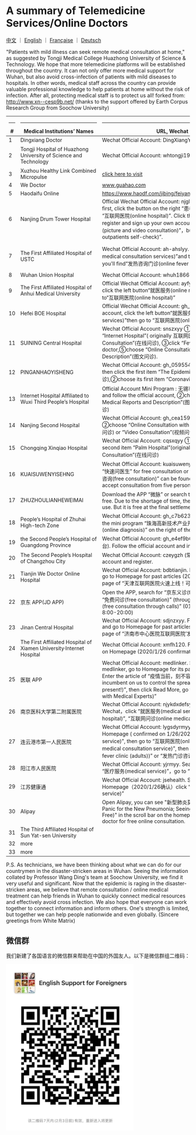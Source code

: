 # A summary of Telemedicine Services/Online Doctors

[中文](./README.md) ｜ [English](./README-en.md) ｜ [Française](./README-fr.md) ｜ [Deutsch](./README-de.md)

"Patients with mild illness can seek remote medical consultation at home," as suggested by Tongji Medical College Huazhong University of Science & Technology. We hope that more telemedicine platforms will be established throughout the country. It can not only offer more medical support for Wuhan, but also avoid cross-infection of patients with mild diseases to hospitals. In other words, medical staff across the country can provide valuable professional knowledge to help patients at home without the risk of infection. After all, protecting medical staff is to protect us all! forked from: http://www.xn--cesp9b.net/ (thanks to the support offered by Earth Corpus Research Group from Soochow University)

| <hr size=1 ALIGN=CENTER> # | <hr width = 210 size=1 ALIGN=CENTER> Medical Institutions’ Names </hr> | <hr width = 500 size=1 ALIGN=CENTER> URL, Wechat Official Account </hr> | <hr width = "500" size=1 ALIGN=CENTER> Service Items (charges and fees) </hr> | <hr width = 110 size=1 ALIGN=CENTER> Updated Date </hr>  |
|---|--------------|---------------------------|-------------------------------|-----------|
| 1 | Dingxiang Doctor | Wechat Official Account: DingXiangYiSheng | Prevention of Novel Pneumonia.Free consultation in Hubei | 2020/1/24 |
| 2 | Tongji Hospital of Huazhong University of Science and Technology | Wechat Official Account: whtongji1900 | click on the left button “在线咨询” (online consultation) and then click on “发热门诊”(fever clinic) . Immediate remote consultation for mild patients (phone number unlimited) | 2020/1/24 |
| 3 | Xuzhou Healthy Link Combined Micropulse |[click here to visit](https://m.myweimai.com/hd/publish/index.f94879867f3ec5e6014bed4efec5328d.html?from=singlemessage&isappinstalled=0)| Free online consultation  | 2020/1/26|
| 4 | We Doctor| www.guahao.com | Free consultation |2020/1/24|
| 5 | Haodaifu Online|https://www.haodf.com/jibing/feiyan.htm| Fees unknown |2020/1/24|
| 6 | Nanjing Drum Tower Hospital|Official Wechat Official Account: njglyy1892. Follow the official account first, click the button on the right “患者服务(service for patients)”then go to “互联网医院(online hospital)”. Click the right button“我的(my account)”to register and sign up  your own account before you go to“图文/视频咨询(picture and video consultation)”，button on the left“发热筛查门诊(fever outpatients self-check)”.|online fever outpatient self-check|2020/1/25|
| 7 |The First Affiliated Hospital of USTC| Wechat Official Account: ah-ahslyy.  Click the left button“就医服务(online medical consultation services)”and then go to“互联网医院(online hospital)”, you'll find“发热咨询门诊(online fever outpatient consultation)”.|Click the left button“就医服务(online medical consultation)”and then go to“互联网医院(online hospital)”, you'll find“发热咨询门诊(online fever outpatient consultation)". Fever outpatient consultation for free. Consultations through video calls or text. Check your test result online。|2020/1/25|
| 8 | Wuhan Union Hospital |Wechat Official Account: whuh1866| Free fever outpatient online consultation|2020/1/25|
| 9 | The First Affiliated Hospital of Anhui Medical University |Official Wechat Official Account: ayfy1926. Follow the official account, click the left button“就医服务(online medical consultation services)” and go to“互联网医院(online hospital)” |Free outpatient consultation|2020/1/25|
| 10 | Hefei BOE Hospital| Official Wechat Official Account: gh_959262e83bdb. Follow the official account, click the left button“就医服务(online medical consultation services)”then go to “互联网医院(online hospital)”|Free outpatient consultation|2020/1/25|
| 11 | SUINING  Central Hospital | Wechat Official Account: snszxyy  ① search the official account, then click “Internet Hospital”( originally 互联网医院), ② choose “Online Consultation”(在线问诊),  ③click “Fever Clinic”(发热门诊), ④choose one doctor,⑤choose “Online Consultation with Medical Reports and Description”(图文问诊). | Fever Clinic of Internet Hospital |2020/1/25|
| 12 | PINGANHAOYISHENG  |Wechat Official Account: gh_05955488af62  ①search the official account, then click the first item “The Epidemic Consultation”(originally 疫情问诊),②choose  its first item “Coronavirus Consultation”(冠状病毒问诊) | Coronavirus Consultation |2020/1/25|
| 13 | Internet Hospital Affiliated to Wuxi Third People’s Hospital | Official Account Mini Program : 无锡市第三人民医院互联网医院   ①search and follow the official account, ②choose “Online Consultation with Medical Reports and Description”(图文问诊) or “Video Consultation”(视频问诊) | Online Consultation, Video Consultation |2020/1/25|
| 14 | Nanjing Second Hospital| Wechat Official Account: gh_cea1592c61f7  ①click “Internet Hospital”, ②choose “Online Consultation with Medical Reports and Description”(图文问诊) or “Video Consultation”(视频问诊)  | Fever Clinic, Online Consultation, Video Consultation |2020/1/25|
| 15 | Chongqing Xinqiao Hospital| Wechat Official Account: cqsxqyy  ①search and follow it, ②click the second item “Palm Hospital”(originally掌上医院) and then choose “Online Consultation”(在线问诊)| Online Consultation |2020/1/25|
| 16 |KUAISUWENYISEHNG| Wechat Official Account: kuaisuwenyi (快速问医生) Search the mini program “快速问医生” for free consultation or download the APP “快速问医生”. “免费咨询(free consultation)” can be found on the home page. Every doctor can accept consultation from five persons. Free consultation is available |there are services free or charged|2020/1/25|
| 17 | ZHUZHOULIANHEWEIMAI| Download the APP “微脉” or search the mini program “微脉”. Consultation is free. Due to the shortage of time, the original charging platform is still in use. But it is free at the final settlement. |online free clinics|2020/1/25|
| 18 |People’s Hospital of Zhuhai High-tech Zone | Wechat Official Account: gh_c7b6236d17b3(珠海高新区人民医院). Search the mini program “珠海高新技术产业开发区人民医院” and click  “网络问诊(online diagnosis)” on the right of the home page.|online diagnosis|2020/1/25|
| 19 | the Second People’s Hospital of Guangdong Province | Wechat Official Account: gh_e4ef9b68596e (广东省第二人民医院健康管理平台). Follow the official account and inquire the doctor after registration.|online diagnosis|2020/1/25|
| 20 | The Second People’s Hospital of Changzhou City | Wechat Official Account: czeygzh (常州市第二人民医院). Follow the official account and register.| online fever clinic|2020/1/25|
| 21 | Tianjin We Doctor Online Hospital | Wechat Official Account: bdbtianjin. Follow the official account “bdbtianjin”, go to Homepage for past articles (2020/1/26 confirmation) and enter the page of  “天津互联网医院火速上线！可远程门诊，避免交叉感染风险！”| Online outpatients|2020/1/26|
| 22 | 京东 APP(JD APP)|Open the APP, search for “京东义诊(free consultation on JD)” and you’ll find “免费问诊(free consultation)” (through words and photos) and “电话义诊(free consultation through calls)” (010-89128261, 010-89128263 daily 8:00-20:00)| Urgent consultation and consultation through calls|2020/1/26|
| 23 | Jinan Central Hospital | Wechat Official Account: sdjnzxyy. Follow the official account “sdjnzxyy” and go to Homepage for past articles (2020/1/26conformation).  Enter the page of  “济南市中心医院互联网医院’发热咨询门诊’正式上线”.|Online outpatient consultation|2020/1/26|
| 24 | The First Affiliated Hospital of Xiamen University·Internet Hospital | Wechat Official Account: xmfh120. Follow the official account “xmfh120”, on Homepage (2020/1/26 confirmation) go to “发热门诊 (fever outpatient)”||Online outpatient consultation| 2020/1/26|
| 25 | 医联 APP| Wechat Official Account: medlinker. Search for the account on Wechat: medlinker, go to Homepage for  its past articles,( confirmed on 1/26/2020) Enter the article of “疫情当前，刻不容缓！控制蔓延，义不容辞！(It is incumbent on us to control the spread for the epidemic situation is urgent at present!)”, then click Read More, go to “免费咨询专家 (Free Consultation with Medical Experts)”| 7 * 24 hours consultation| 2020/1/26|
| 26 | 南京医科大学第二附属医院| Wechat Official Account: njykdxdefsyy. Search for the account on Wechat，click “就医服务(medical service)”, then “互联网医院(online hospital)”, “互联网问诊(online medical consultation service)”| online hospital| 2020/1/26|
| 27 | 连云港市第一人民医院| Wechat Official Account: lygsdyrmyy. Search for the account on Wechat,  on Homepage ( confirmed on 1/26/2020), click “便民服务(convenience service)”, then go to “互联网医院(online hospital)”, click “在线问诊(online medical consultation service)”, then go to “发热门诊咨询（成人）(online fever clinic (adults))” or  “发热门诊咨询（儿童）(online fever clinic (children))| free online consultation for fever patients| 2020/1/26|
| 28 | 阳江市人民医院| Wechat Official Account: yjrmyy. Search for the account on Wechat, click “医疗服务(medical service)”，go to “互联网医院(online hospital)”|online hospital|2020/1/26|
| 29 | 江苏健康通| Wechat Official Account: jsehealth. Search for the account on Wechat, Homepage（2020/1/26确认）click “互联网医疗(online medical consultation service)”| free online consultation for fever patients|2020/1/26|
| 30 | Alipay | Open Alipay, you can see "新型肺炎莫恐慌 足不出户免费问医生(Don’t be Panic for the New Pneumonia;  Seeing a Doctor Without Leaving Home for Free)" in the scroll bar on the homepage. Click it, and you can select a doctor for free online consultation. | Alipay opens free clinic entrance for Wuhan citizens, and common diseases can be diagnosed online| 2020/1/26|
| 31 | The Third Affiliated Hospital of Sun Yat-sen University|        | free consultation | 2020/1/26|
| 32 | more |                           |                               |           |
| 33 | more |                           |                               |           |

P.S. As technicians, we have been thinking about what we can do for our countrymen in the disaster-stricken areas in Wuhan. Seeing the information collated by Professor Wang Ding's team at Soochow University, we find it very useful and significant. Now that the epidemic is raging in the disaster-stricken areas, we believe that remote consultation / online medical treatment can help friends in Wuhan to quickly connect medical resources and effectively avoid cross infection. We also hope that everyone can work together to connect information and inform others. One's strength is limited, but together we can help people nationwide and even globally. (Sincere greetings from White Matrix)

## 微信群

我们新建了各国语言的微信群来帮助在中国的外国友人。以下是微信群组二维码：

![English Support for Foreigners](./qrcode/wechat/english.png)
